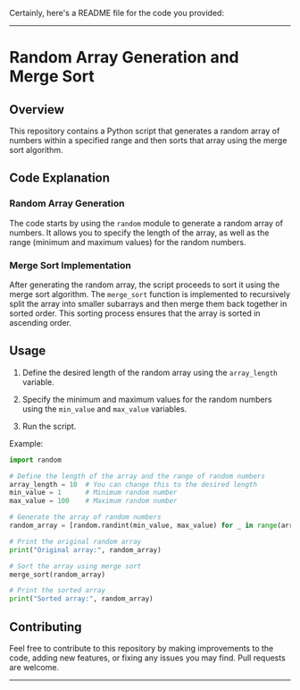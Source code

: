Certainly, here's a README file for the code you provided:

---

# Random Array Generation and Merge Sort

## Overview

This repository contains a Python script that generates a random array of numbers within a specified range and then sorts that array using the merge sort algorithm.

## Code Explanation

### Random Array Generation

The code starts by using the `random` module to generate a random array of numbers. It allows you to specify the length of the array, as well as the range (minimum and maximum values) for the random numbers.

### Merge Sort Implementation

After generating the random array, the script proceeds to sort it using the merge sort algorithm. The `merge_sort` function is implemented to recursively split the array into smaller subarrays and then merge them back together in sorted order. This sorting process ensures that the array is sorted in ascending order.

## Usage

1. Define the desired length of the random array using the `array_length` variable.

2. Specify the minimum and maximum values for the random numbers using the `min_value` and `max_value` variables.

3. Run the script.

Example:

```python
import random

# Define the length of the array and the range of random numbers
array_length = 10  # You can change this to the desired length
min_value = 1      # Minimum random number
max_value = 100    # Maximum random number

# Generate the array of random numbers
random_array = [random.randint(min_value, max_value) for _ in range(array_length)]

# Print the original random array
print("Original array:", random_array)

# Sort the array using merge sort
merge_sort(random_array)

# Print the sorted array
print("Sorted array:", random_array)
```

## Contributing

Feel free to contribute to this repository by making improvements to the code, adding new features, or fixing any issues you may find. Pull requests are welcome.


---
